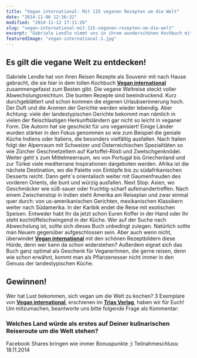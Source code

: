 ```yaml
---
title: "Vegan international: Mit 115 veganen Rezepten um die Welt"
date: "2014-11-06 12:36:32"
modified: "2014-11-12 17:11:26"
slug: "vegan-international-mit-115-veganen-rezepten-um-die-welt"
excerpt: "Gabriele Lendle nimmt uns in ihrem wunderschönen Kochbuch mit auf eine kulinarische Reise um die Welt. Wer kommt mit? 3 Exemplare gibt es für Euch zu gewinnen!"
featuredImage: "vegan-international-1.jpg"
---
```


## Es gilt die vegane Welt zu entdecken!

Gabriele Lendle hat von ihren Reisen Rezepte als Souvenir mit nach Hause gebracht, die sie hier in dem tollen Kochbuch [**Vegan international**](https://www.thieme.de/shop/Vegetarisch--Vegan/Lendle-Vegan-international-9783830469988/p/000000000283040101?categoryCode=100502) zusammengefasst zum Besten gibt. Die vegane Weltreise steckt voller Abwechslungsreichtum. Die bunten Rezepte sind beeindruckend. Kurz durchgeblättert und schon kommen die eigenen Urlaubserinnerung hoch. Der Duft und die Aromen der Gerichte werden wieder lebendig. Aber Achtung: viele der landestypischen Gerichte bekommt man nämlich in vielen der fleischlastigen Herkunftsländern gar nicht so leicht in veganer Form. Die Autorin hat sie geschickt für uns veganisiert! Einige Länder wurden stärker in den Fokus genommen so wie zum Beispiel die geniale Küche Indiens oder Italiens, die besonders vielfältig ausfallen. Nach Italien folgt der Alpenraum mit Schweizer und Österreichischen Spezialitäten so wie Zürcher Geschnetzeltem auf Kartoffel-Rösti und Zwetschgenknödel. Weiter geht´s zum Mittelmeerraum, wo von Portugal bis Griechenland und zur Türkei viele mediterrane Inspirationen dargeboten werden. Afrika ist die nächste Destination, wo die Palette von Eintöpfe bis zu südafrikanischen Desserts reicht. Dann geht´s orientalisch weiter mit Gaumenfreuden des vorderen Orients, die bunt und würzig ausfallen. Next Stop: Asien, wo Geschmäcker wie süß-sauer oder fruchtig-scharf aufeinandertreffen. Nach einem Zwischenstop in Indien steht Amerika am Reiseplan und zwar einmal quer durch: von us-amerikanischen Gerichten, mexikanischen Klassikern weiter nach Südamerika. In der Karibik endet die Reise mit exotischen Speisen. Entweder habt Ihr da jetzt schon Euren Koffer in der Hand oder Ihr steht kochlöffelschwingend in der Küche. Wer auf der Suche nach Abwechslung ist, sollte sich dieses Buch unbedingt zulegen. Natürlich sollte man Neuem gegenüber aufgeschlossen sein. Aber auch wenn nicht, überwindet [**Vegan international**](https://www.thieme.de/shop/Vegetarisch--Vegan/Lendle-Vegan-international-9783830469988/p/000000000283040101?categoryCode=100502) mit den schönen Rezeptbildern diese Hürde, denn wer kann da schon widerstehen? Außerdem eignet sich das Buch ganz optimal als Geschenk für VeganerInnen, die gerne reisen, denn wie schon erwähnt, kommt man als Pflanzenesser nicht immer in den Genuss der landestypischen Küche.

## Gewinnen!

Wer hat Lust bekommen, sich vegan um die Welt zu kochen? 3 Exemplare von [**Vegan international**](https://www.thieme.de/shop/Vegetarisch--Vegan/Lendle-Vegan-international-9783830469988/p/000000000283040101?categoryCode=100502), erschienen im [**Trias Verlag**](https://www.thieme.de/shop/Vegetarisch--Vegan/Lendle-Vegan-international-9783830469988/p/000000000283040101?categoryCode=100502), haben wir für Euch! Um mitzumachen, beantworte uns bitte folgende Frage als Kommentar:

### Welches Land würde als erstes auf Deiner kulinarischen Reiseroute um die Welt stehen?

Facebook Shares bringen wie immer Bonuspunkte ;) Teilnahmeschluss: 18.11.2014